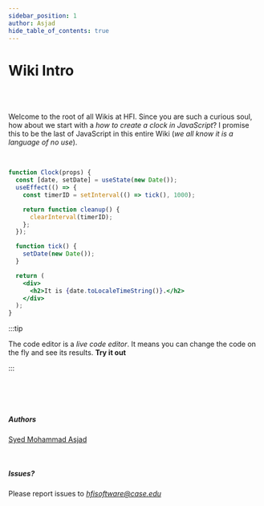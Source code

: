 ```yaml
---
sidebar_position: 1
author: Asjad
hide_table_of_contents: true
---
```


# Wiki Intro

<br />
<br />

Welcome to the root of all Wikis at HFI. Since you are such a curious soul, how about we start with a *how to create a clock in JavaScript*? I promise this to be the last of JavaScript in this entire Wiki (*we all know it is a language of no use*). 


<br />

```jsx live
function Clock(props) {
  const [date, setDate] = useState(new Date());
  useEffect(() => {
    const timerID = setInterval(() => tick(), 1000);

    return function cleanup() {
      clearInterval(timerID);
    };
  });

  function tick() {
    setDate(new Date());
  }

  return (
    <div>
      <h2>It is {date.toLocaleTimeString()}.</h2>
    </div>
  );
}
```

:::tip

The code editor is a *live code editor*. It means you can change the code on the fly and see its results. **Try it out**

:::

<br />
<br />
<br />

##### Authors

[Syed Mohammad Asjad](https://github.com/s-m-asjad.png) 

<br />

##### Issues?
Please report issues to *hfisoftware@case.edu*